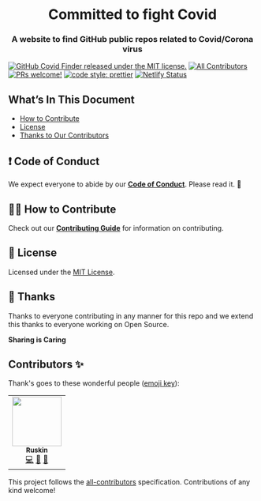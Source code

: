 <h1 align="center">
  Committed to fight Covid
</h1>

<h3 align="center">
  A website to find GitHub public repos related to Covid/Corona virus
</h3>

[![GitHub Covid Finder released under the MIT license.](https://img.shields.io/badge/license-MIT-blue.svg)](./LICENSE)
[![All Contributors](https://img.shields.io/badge/all_contributors-1-orange.svg?style=flat-square)](#contributors-)
[![PRs welcome!](https://img.shields.io/badge/PRs-welcome-brightgreen.svg)](./CONTRIBUTING.md)
[![code style: prettier](https://img.shields.io/badge/code_style-prettier-ff69b4.svg?style=flat-square)](https://github.com/prettier/prettier)
[![Netlify Status](https://api.netlify.com/api/v1/badges/def4d17b-fce3-422b-9d55-769dca8fe027/deploy-status)](https://github-covid-finder.netlify.com/)

## What’s In This Document

- [How to Contribute](#-how-to-contribute)
- [License](#memo-license)
- [Thanks to Our Contributors](#-thanks)

## ❗ Code of Conduct

We expect everyone to abide by our [**Code of Conduct**](https://github.com/luisFilipePT/github-covid-finder/blob/master/CODE_OF_CONDUCT.md). Please read it. 🤝

## 🙌🏻 How to Contribute

Check out our [**Contributing Guide**](https://github.com/luisFilipePT/github-covid-finder/blob/master/CONTRIBUTING.md) for information on contributing.

## :memo: License

Licensed under the [MIT License](./LICENSE).

## 💜 Thanks

Thanks to everyone contributing in any manner for this repo and we extend this thanks to everyone working on Open Source.

**Sharing is Caring**

## Contributors ✨

Thank's goes to these wonderful people ([emoji key](https://allcontributors.org/docs/en/emoji-key)):
<!-- ALL-CONTRIBUTORS-LIST:START - Do not remove or modify this section -->
<!-- prettier-ignore-start -->
<!-- markdownlint-disable -->
<table>
  <tr>
    <td align="center"><a href="http://ruskinconstant.com"><img src="https://avatars2.githubusercontent.com/u/6400000?v=4" width="100px;" alt=""/><br /><sub><b>Ruskin</b></sub></a><br /><a href="https://github.com/luisFilipePT/github-covid-finder/commits?author=jonnyparris" title="Code">💻</a> <a href="https://github.com/luisFilipePT/github-covid-finder/commits?author=jonnyparris" title="Documentation">📖</a> <a href="#projectManagement-jonnyparris" title="Project Management">📆</a></td>
  </tr>
</table>

<!-- markdownlint-enable -->
<!-- prettier-ignore-end -->
<!-- ALL-CONTRIBUTORS-LIST:END -->


This project follows the [all-contributors](https://github.com/all-contributors/all-contributors) specification. Contributions of any kind welcome!
